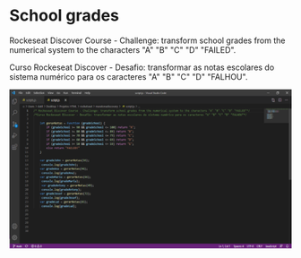 # School grades 

Rockeseat Discover Course - Challenge: transform school grades from the numerical system to the characters "A" "B" "C" "D" "FAILED".

Curso Rockeseat Discover - Desafio: transformar as notas escolares do sistema numérico para os caracteres "A" "B" "C" "D" "FALHOU".

![Profile](https://github.com/datilasilva/schoolgrades/blob/main/image.png)
